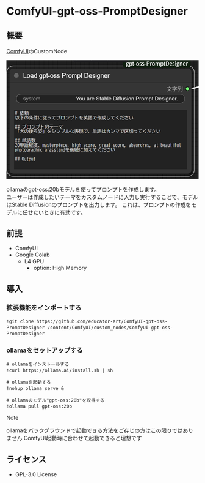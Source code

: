 # ComfyUI-gpt-oss-PromptDesigner

## 概要
[ComfyUI](https://github.com/comfyanonymous/ComfyUI)のCustomNode

![](./sample.png)

ollamaのgpt-oss:20bモデルを使ってプロンプトを作成します。  
ユーザーは作成したいテーマをカスタムノードに入力し実行することで、モデルはStable Diffusionのプロンプトを出力します。
これは、プロンプトの作成をモデルに任せたいときに有効です。

## 前提

- ComfyUI
- Google Colab
    - L4 GPU
        - option: High Memory

## 導入

### 拡張機能をインポートする

```
!git clone https://github.com/educator-art/ComfyUI-gpt-oss-PromptDesigner /content/ComfyUI/custom_nodes/ComfyUI-gpt-oss-PromptDesigner
```

### ollamaをセットアップする

```
# ollamaをインストールする
!curl https://ollama.ai/install.sh | sh
```

```
# ollamaを起動する
!nohup ollama serve &
```

```
# ollamaのモデル"gpt-oss:20b"を取得する
!ollama pull gpt-oss:20b
```
> [!NOTE]
> ollamaをバックグラウンドで起動できる方法をご存じの方はこの限りではありません
> ComfyUI起動時に合わせて起動できると理想です

## ライセンス

 - GPL-3.0 License
